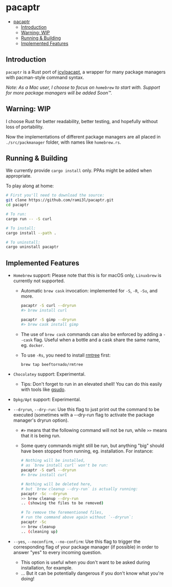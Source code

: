 # pacaptr

- [pacaptr](#pacaptr)
  - [Introduction](#introduction)
  - [Warning: WIP](#warning-wip)
  - [Running & Building](#running--building)
  - [Implemented Features](#implemented-features)

## Introduction

`pacaptr` is a Rust port of [icy/pacapt], a wrapper for many package managers with pacman-style command syntax.

_Note: As a Mac user, I choose to focus on `homebrew` to start with. Support for more package managers will be added Soon™._

## Warning: WIP

I choose Rust for better readability, better testing, and hopefully without loss of portability.

Now the implementations of different package managers are all placed in `./src/packmanager` folder, with names like `homebrew.rs`.

## Running & Building

We currently provide `cargo install` only.
PPAs might be added when appropriate.

To play along at home:

```bash
# First you'll need to download the source:
git clone https://github.com/rami3l/pacaptr.git
cd pacaptr

# To run:
cargo run -- -S curl

# To install:
cargo install --path .

# To uninstall:
cargo uninstall pacaptr
```

## Implemented Features

- `Homebrew` support: Please note that this is for macOS only, `Linuxbrew` is currently not supported.
  
  - Automatic `brew cask` invocation: implemented for `-S`, `-R`, `-Su`, and more.
  
    ```bash
    pacaptr -S curl --dryrun
    #> brew install curl

    pacaptr -S gimp --dryrun
    #> brew cask install gimp
    ```

  - The use of `brew cask` commands can also be enforced by adding a `--cask` flag. Useful when a bottle and a cask share the same name, eg. `docker`.
  
  - To use `-Rs`, you need to install [rmtree] first:

    ```bash
    brew tap beeftornado/rmtree
    ```

- `Chocolatey` support: Experimental.

  - Tips: Don't forget to run in an elevated shell! You can do this easily with tools like [gsudo].

- `Dpkg/Apt` support: Experimental.

- `--dryrun`, `--dry-run`: Use this flag to just print out the command to be executed (sometimes with a --dry-run flag to activate the package manager's dryrun option).

  - `#>` means that the following command will not be run, while `>>` means that it is being run.

  - Some query commands might still be run, but anything "big" should have been stopped from running, eg. installation. For instance:

    ```bash
    # Nothing will be installed,
    # as `brew install curl` won't be run:
    pacaptr -S curl --dryrun
    #> brew install curl

    # Nothing will be deleted here,
    # but `brew cleanup --dry-run` is actually running:
    pacaptr -Sc --dryrun
    >> brew cleanup --dry-run
    .. (showing the files to be removed)

    # To remove the forementioned files,
    # run the command above again without `--dryrun`:
    pacaptr -Sc
    >> brew cleanup
    .. (cleaning up)
    ```

- `--yes`, `--noconfirm`, `--no-confirm`: Use this flag to trigger the corresponding flag of your package manager (if possible) in order to answer "yes" to every incoming question.
  - This option is useful when you don't want to be asked during installation, for example.
  - ... But it can be potentially dangerous if you don't know what you're doing!

[icy/pacapt]: https://github.com/icy/pacapt
[rmtree]: https://github.com/beeftornado/homebrew-rmtree
[gsudo]: https://github.com/gerardog/gsudo
[rs-dev]: https://github.com/rami3l/pacaptr/tree/rs-dev
